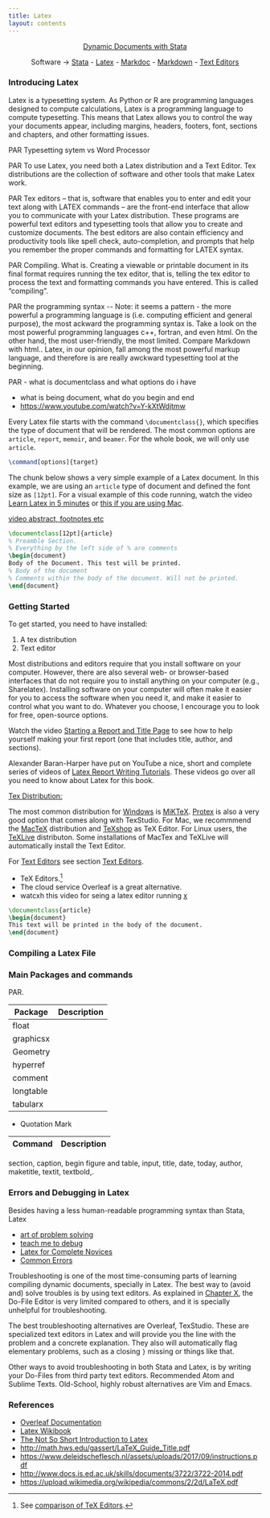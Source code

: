 ```yaml
---
title: Latex
layout: contents
---
```


<a name="Contents"></a>
<p style="text-align: center;">
<a href="https://crenteriam.github.io/training/dynamic-documents/dynamicdocs-stata/">Dynamic Documents with Stata</a>
</p>
<p style="text-align: center;">
Software &rarr; <a href="#">Stata</a> - <a href="#">Latex</a> - <a href="#">Markdoc</a> - <a href="#">Markdown</a> - <a href="#">Text Editors</a>
</p>

### Introducing Latex

Latex is a typesetting system. As Python or R are programming languages designed to compute calculations, Latex is a programming language to compute typesetting. This means that Latex allows you to control the way your documents appear, including margins, headers, footers, font, sections and chapters, and other formatting issues.

PAR Typesetting sytem vs Word Processor

PAR To use Latex, you need both a Latex distribution and a Text Editor. Tex distributions are the collection of software and other tools that make Latex work.

PAR Tex editors – that is, software that enables you to enter and edit your text along with LATEX commands – are the front-end interface that allow you to communicate with your Latex distribution. These programs are powerful text editors and typesetting tools that allow you to create and customize documents. The best editors are also contain efficiency and productivity tools like spell check, auto-completion, and prompts that help you remember the proper commands and formatting for LATEX syntax.

PAR Compiling. What is. Creating a viewable or printable document in its final format requires running the tex editor, that is, telling the tex editor to process the text and formatting commands you have entered. This is called “compiling”.

PAR the programming syntax
-- Note: it seems a pattern - the more powerful a programming language is (i.e. computing efficient and general purpose), the most ackward the programming syntax is. Take a look on the most powerful programming languages c++, fortran, and even html. On the other hand, the most user-friendly, the most limited. Compare Markdown with html.. Latex, in our opinion, fall among the most powerful markup language, and therefore is are really awckward typesetting tool at the beginning.

PAR - what is documentclass and what options do i have
- what is being document, what do you begin and end
- https://www.youtube.com/watch?v=Y-kXtWdjtmw

Every Latex file starts with the command `\documentclass{}`, which specifies the type of document that will be rendered. The most common options are `article`, `report`, `memoir`, and `beamer`. For the whole book, we will only use `article`.

```latex
\command[options]{target}
```
The chunk below shows a very simple example of a Latex document. In this example, we are using an `article` type of document and defined the font size as `[12pt]`. For a visual example of this code running, watch the video [Learn Latex in 5 minutes](https://www.youtube.com/watch?v=Y-kXtWdjtmw) or [this if you are using Mac](https://www.youtube.com/watch?v=qFfZT8R5Tds&index=2&list=PLHRAARhM2yAwbJfd71VpqpvNzkBYEBSzt).

[video abstract, footnotes etc](https://www.youtube.com/watch?v=JtmEhKGSvak&list=PLHRAARhM2yAwbJfd71VpqpvNzkBYEBSzt&index=5)

```latex
\documentclass[12pt]{article}
% Preamble Section.
% Everything by the left side of % are comments
\begin{document}
Body of the Document. This test will be printed.
% Body of the document
% Comments within the body of the document. Will not be printed.
\end{document}
```
### Getting Started

To get started, you need to have installed:

1. A tex distribution
2. Text editor

Most distributions and editors require that you install software on your computer. However, there are also several web- or browser-based interfaces that do not require you to install anything on your computer (e.g., Sharelatex). Installing software on your computer will often make it easier for you to access the software when you need it, and make it easier to control
what you want to do. Whatever you choose, I encourage you to look for free, open-source options.

Watch the video [Starting a Report and Title Page](https://www.youtube.com/watch?v=7HC9xEZsqdM) to see how to help yourself making your first report (one that includes title, author, and sections).

Alexander Baran-Harper have put on YouTube a nice, short and complete series of videos of [Latex Report Writing Tutorials](https://www.youtube.com/watch?v=FXujG7c9p8g&list=PLNnwglGGYoTtW7o4PHFOSWGevcdFa3v3D). These videos go over all you need to know about Latex for this book.

<u>Tex Distribution:</u>

The most common distribution for <u>Windows</u> is [MiKTeX](https://miktex.org/). [Protex](http://www.tug.org/protext/) is also a very good option that comes along with TexStudio. For Mac, we recommmend the [MacTeX](http://tug.org/mactex/) distribution and [TeXshop](https://pages.uoregon.edu/koch/texshop/) as TeX Editor. For Linux users, the [TeXLive](https://www.tug.org/texlive/) distributon. Some installations of MacTex and TeXLive will automatically install the Text Editor.

For <u>Text Editors</u> see section [Text Editors]().
- TeX Editors.[^1]
- The cloud service Overleaf is a great alternative.
- watcxh this video for seing a latex editor running [x](https://www.youtube.com/watch?v=SoDv0qhyysQ&index=1&list=PLTejunv6WZfG-b9a0o0OcVMRpIJIlcHhF)

```latex
\documentclass{article}
\begin{document}
This text will be printed in the body of the document.
\end{document}
```

### Compiling a Latex File

### Main Packages and commands

PAR.

| Package      | Description       |
| ---          | ---               |
| float        |                   |
| graphicsx    |                   |
| Geometry     |                   |
| hyperref     |                   |
| comment      |                   |
| longtable    |                   |
| tabularx     |                   |

- Quotation Mark

| Command      | Description       |
| ---          | ---               |
section, caption, begin figure and table, input, title, date, today, author, maketitle,
textit, textbold,.

### Errors and Debugging in Latex

Besides having a less human-readable programming syntax than Stata, Latex
- [art of problem solving](https://www.tug.org/TUGboat/tb26-1/schwartz.pdf)
- [teach me to debug](https://tex.stackexchange.com/questions/309010/teach-me-to-debug)
- [Latex for Complete Novices](https://www.dickimaw-books.com/latex/novices/)
- [Common Errors](https://www.dickimaw-books.com/latex/novices/html/commonerrors.html)

Troubleshooting is one of the most time-consuming parts of learning compiling dynamic documents, specially in Latex. The best way to (avoid and) solve troubles is by using text editors. As explained in [Chapter X](), the Do-File Editor is very limited compared to others, and it is specially unhelpful for troubleshooting.

The best troubleshooting alternatives are Overleaf, TexStudio. These are specialized text editors in Latex and will provide you the line with the problem and a concrete explanation. They also will automatically flag elementary problems, such as a closing `}` missing or things like that.

Other ways to avoid troubleshooting in both Stata and Latex, is by writing your Do-Files from third party text editors. Recommended Atom and Sublime Texts. Old-School, highly robust alternatives are Vim and Emacs.

### References
- [Overleaf Documentation](https://www.overleaf.com/learn)
- [Latex Wikibook](https://en.wikibooks.org/wiki/LaTeX)
- [The Not So Short Introduction to Latex](http://mirrors.rit.edu/CTAN/info/lshort/english/lshort-letter.pdf)
- http://math.hws.edu/gassert/LaTeX_Guide_Title.pdf
- https://www.deleidscheflesch.nl/assets/uploads/2017/09/instructions.pdf
- http://www.docs.is.ed.ac.uk/skills/documents/3722/3722-2014.pdf
- https://upload.wikimedia.org/wikipedia/commons/2/2d/LaTeX.pdf

[^1]: See [comparison of TeX Editors](https://en.wikipedia.org/wiki/Comparison_of_TeX_editors).

